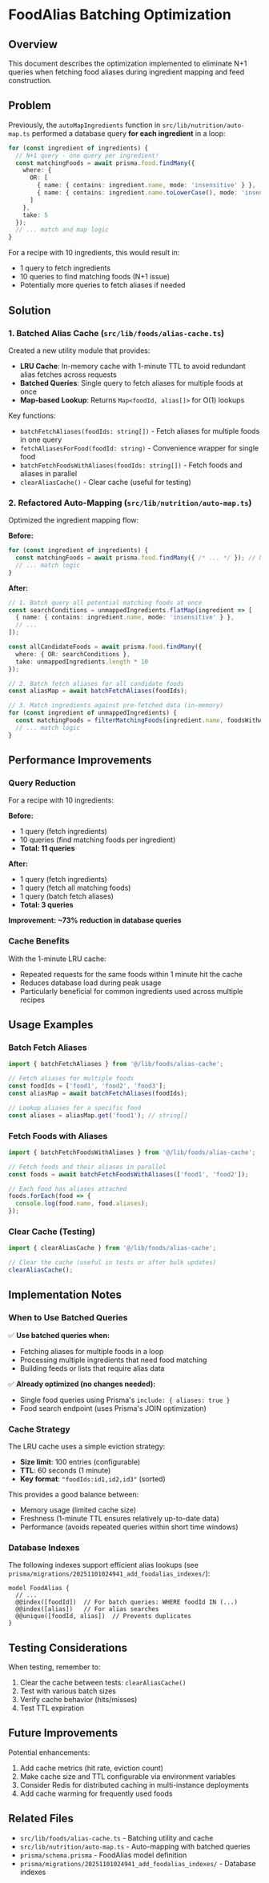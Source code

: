 # FoodAlias Batching Optimization

## Overview

This document describes the optimization implemented to eliminate N+1 queries when fetching food aliases during ingredient mapping and feed construction.

## Problem

Previously, the `autoMapIngredients` function in `src/lib/nutrition/auto-map.ts` performed a database query **for each ingredient** in a loop:

```typescript
for (const ingredient of ingredients) {
  // N+1 query - one query per ingredient!
  const matchingFoods = await prisma.food.findMany({
    where: {
      OR: [
        { name: { contains: ingredient.name, mode: 'insensitive' } },
        { name: { contains: ingredient.name.toLowerCase(), mode: 'insensitive' } }
      ]
    },
    take: 5
  });
  // ... match and map logic
}
```

For a recipe with 10 ingredients, this would result in:
- 1 query to fetch ingredients
- 10 queries to find matching foods (N+1 issue)
- Potentially more queries to fetch aliases if needed

## Solution

### 1. Batched Alias Cache (`src/lib/foods/alias-cache.ts`)

Created a new utility module that provides:

- **LRU Cache**: In-memory cache with 1-minute TTL to avoid redundant alias fetches across requests
- **Batched Queries**: Single query to fetch aliases for multiple foods at once
- **Map-based Lookup**: Returns `Map<foodId, alias[]>` for O(1) lookups

Key functions:
- `batchFetchAliases(foodIds: string[])` - Fetch aliases for multiple foods in one query
- `fetchAliasesForFood(foodId: string)` - Convenience wrapper for single food
- `batchFetchFoodsWithAliases(foodIds: string[])` - Fetch foods and aliases in parallel
- `clearAliasCache()` - Clear cache (useful for testing)

### 2. Refactored Auto-Mapping (`src/lib/nutrition/auto-map.ts`)

Optimized the ingredient mapping flow:

**Before:**
```typescript
for (const ingredient of ingredients) {
  const matchingFoods = await prisma.food.findMany({ /* ... */ }); // N queries
  // ... match logic
}
```

**After:**
```typescript
// 1. Batch query all potential matching foods at once
const searchConditions = unmappedIngredients.flatMap(ingredient => [
  { name: { contains: ingredient.name, mode: 'insensitive' } },
  // ...
]);

const allCandidateFoods = await prisma.food.findMany({
  where: { OR: searchConditions },
  take: unmappedIngredients.length * 10
});

// 2. Batch fetch aliases for all candidate foods
const aliasMap = await batchFetchAliases(foodIds);

// 3. Match ingredients against pre-fetched data (in-memory)
for (const ingredient of unmappedIngredients) {
  const matchingFoods = filterMatchingFoods(ingredient.name, foodsWithAliases);
  // ... match logic
}
```

## Performance Improvements

### Query Reduction

For a recipe with 10 ingredients:

**Before:**
- 1 query (fetch ingredients)
- 10 queries (find matching foods per ingredient)
- **Total: 11 queries**

**After:**
- 1 query (fetch ingredients)
- 1 query (fetch all matching foods)
- 1 query (batch fetch aliases)
- **Total: 3 queries**

**Improvement: ~73% reduction in database queries**

### Cache Benefits

With the 1-minute LRU cache:
- Repeated requests for the same foods within 1 minute hit the cache
- Reduces database load during peak usage
- Particularly beneficial for common ingredients used across multiple recipes

## Usage Examples

### Batch Fetch Aliases

```typescript
import { batchFetchAliases } from '@/lib/foods/alias-cache';

// Fetch aliases for multiple foods
const foodIds = ['food1', 'food2', 'food3'];
const aliasMap = await batchFetchAliases(foodIds);

// Lookup aliases for a specific food
const aliases = aliasMap.get('food1'); // string[]
```

### Fetch Foods with Aliases

```typescript
import { batchFetchFoodsWithAliases } from '@/lib/foods/alias-cache';

// Fetch foods and their aliases in parallel
const foods = await batchFetchFoodsWithAliases(['food1', 'food2']);

// Each food has aliases attached
foods.forEach(food => {
  console.log(food.name, food.aliases);
});
```

### Clear Cache (Testing)

```typescript
import { clearAliasCache } from '@/lib/foods/alias-cache';

// Clear the cache (useful in tests or after bulk updates)
clearAliasCache();
```

## Implementation Notes

### When to Use Batched Queries

✅ **Use batched queries when:**
- Fetching aliases for multiple foods in a loop
- Processing multiple ingredients that need food matching
- Building feeds or lists that require alias data

✅ **Already optimized (no changes needed):**
- Single food queries using Prisma's `include: { aliases: true }`
- Food search endpoint (uses Prisma's JOIN optimization)

### Cache Strategy

The LRU cache uses a simple eviction strategy:
- **Size limit**: 100 entries (configurable)
- **TTL**: 60 seconds (1 minute)
- **Key format**: `"foodIds:id1,id2,id3"` (sorted)

This provides a good balance between:
- Memory usage (limited cache size)
- Freshness (1-minute TTL ensures relatively up-to-date data)
- Performance (avoids repeated queries within short time windows)

### Database Indexes

The following indexes support efficient alias lookups (see `prisma/migrations/20251101024941_add_foodalias_indexes/`):

```prisma
model FoodAlias {
  // ...
  @@index([foodId])  // For batch queries: WHERE foodId IN (...)
  @@index([alias])   // For alias searches
  @@unique([foodId, alias])  // Prevents duplicates
}
```

## Testing Considerations

When testing, remember to:
1. Clear the cache between tests: `clearAliasCache()`
2. Test with various batch sizes
3. Verify cache behavior (hits/misses)
4. Test TTL expiration

## Future Improvements

Potential enhancements:
1. Add cache metrics (hit rate, eviction count)
2. Make cache size and TTL configurable via environment variables
3. Consider Redis for distributed caching in multi-instance deployments
4. Add cache warming for frequently used foods

## Related Files

- `src/lib/foods/alias-cache.ts` - Batching utility and cache
- `src/lib/nutrition/auto-map.ts` - Auto-mapping with batched queries
- `prisma/schema.prisma` - FoodAlias model definition
- `prisma/migrations/20251101024941_add_foodalias_indexes/` - Database indexes

